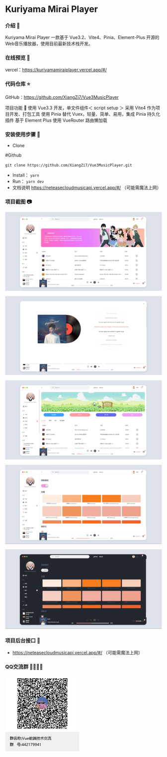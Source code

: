 # Kuriyama Mirai Player

### 介绍 📖
Kuriyama Mirai Player 一款基于 Vue3.2、Vite4、Pinia、Element-Plus 开源的Web音乐播放器，使用目前最新技术栈开发。


### 在线预览 👀

vercel：https://kuriyamamiraiplayer.vercel.app/#/

### 代码仓库 ⭐

GitHub：https://github.com/XiangZi7/Vue3MusicPlayer

项目功能 🔨
使用 Vue3.3 开发，单文件组件＜ script setup ＞
采用 Vite4 作为项目开发、打包工具
使用 Pinia 替代 Vuex，轻量、简单、易用，集成 Pinia 持久化插件
基于 Element Plus
使用 VueRouter 路由懒加载

### 安装使用步骤 📔

* Clone

#Github

`git clone https://github.com/XiangZi7/Vue3MusicPlayer.git`

* Install：
  `yarn`
* Run：
  `yarn dev`
* 文档说明
  https://neteasecloudmusicapi.vercel.app/#/  （可能需魔法上网）

### 项目截图 📷

![1686722338917](image/README/1686722338917.png)

![1686722358440](image/README/1686722358440.png)

![1686722368781](image/README/1686722368781.png)

![1686722421686](image/README/1686722421686.png)

![1686722435660](image/README/1686722435660.png)

### 项目后台接口 🧩

* https://neteasecloudmusicapi.vercel.app/#/  （可能需魔法上网）

### QQ交流群 👨‍👨‍👦‍👦

![1686722147442](image/README/1686722147442.png)

